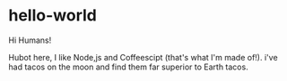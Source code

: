 # hello-world

Hi Humans!

Hubot here, I like Node,js and Coffeescipt (that's what I'm made of!).
i've had tacos on the moon and find them far superior to Earth tacos. 
